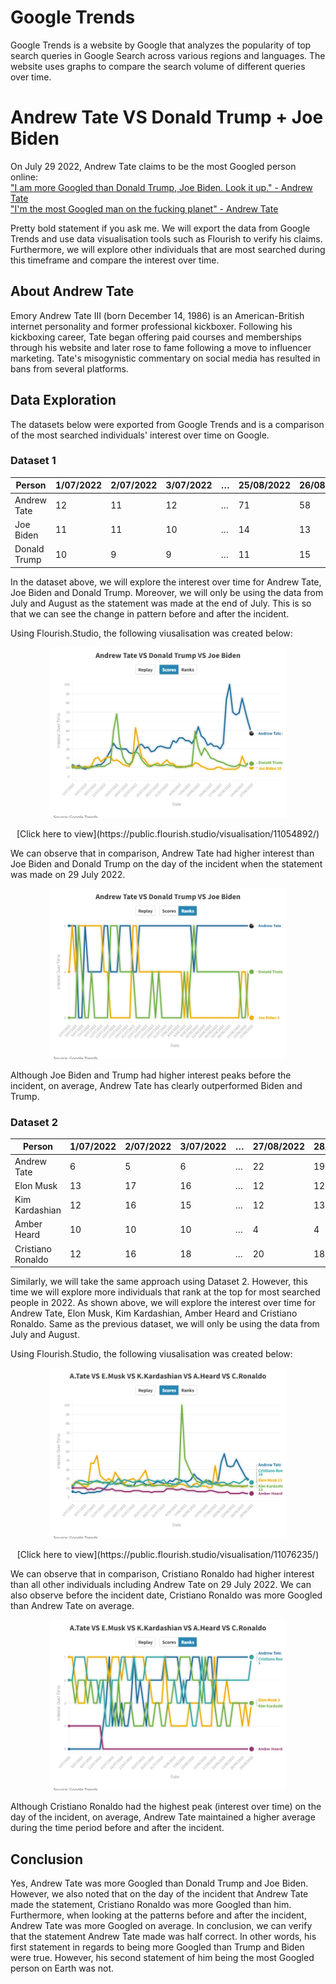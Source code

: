 # Google Trends
Google Trends is a website by Google that analyzes the popularity of top search queries in Google Search across various regions and languages. The website uses graphs to compare the search volume of different queries over time.

# Andrew Tate VS Donald Trump + Joe Biden

On July 29 2022, Andrew Tate claims to be the most Googled person online: <br />
["I am more Googled than Donald Trump, Joe Biden. Look it up." - Andrew Tate](https://www.youtube.com/shorts/VUYUsj5ZbmQ) <br />
["I'm the most Googled man on the fucking planet" - Andrew Tate](https://www.youtube.com/shorts/VUYUsj5ZbmQ)

Pretty bold statement if you ask me. We will export the data from Google Trends and use data visualisation tools such as Flourish to verify his claims. Furthermore, we will explore other individuals that are most searched during this timeframe and compare the interest over time.

## About Andrew Tate
Emory Andrew Tate III (born December 14, 1986) is an American-British internet personality and former professional kickboxer. Following his kickboxing career, Tate began offering paid courses and memberships through his website and later rose to fame following a move to influencer marketing. Tate's misogynistic commentary on social media has resulted in bans from several platforms.

## Data Exploration
The datasets below were exported from Google Trends and is a comparison of the most searched individuals' interest over time on Google.

### Dataset 1

| Person       | 1/07/2022 | 2/07/2022 | 3/07/2022 | … | 25/08/2022 | 26/08/2022 | 27/08/2022 |
| ------------ | --------- | --------- | --------- | - | ---------- | ---------- | ---------- |
| Andrew Tate  | 12        | 11        | 12        | … | 71         | 58         | 47         |
| Joe Biden    | 11        | 11        | 10        | … | 14         | 13         | 10         |
| Donald Trump | 10        | 9         | 9         | … | 11         | 15         | 14         |

In the dataset above, we will explore the interest over time for Andrew Tate, Joe Biden and Donald Trump. Moreover, we will only be using the data from July and August as the statement was made at the end of July. This is so that we can see the change in pattern before and after the incident.

Using Flourish.Studio, the following viusalisation was created below:
<p align="center">
  <img width=75% height=75%" src="/Images/Visualisation 1a.png">

<p align="center">
[Click here to view](https://public.flourish.studio/visualisation/11054892/)
                                                               
We can observe that in comparison, Andrew Tate had higher interest than Joe Biden and Donald Trump on the day of the incident when the statement was made on 29 July 2022.
                                                               
<p align="center">
  <img width=75% height=75%" src="/Images/Visualisation 1b.png">
                                                               
Although Joe Biden and Trump had higher interest peaks before the incident, on average, Andrew Tate has clearly outperformed Biden and Trump.

### Dataset 2

| Person            | 1/07/2022 | 2/07/2022 | 3/07/2022 | … | 27/08/2022 | 28/08/2022 | 29/08/2022 |
| ----------------- | --------- | --------- | --------- | - | ---------- | ---------- | ---------- |
| Andrew Tate       | 6         | 5         | 6         | … | 22         | 19         | 16         |
| Elon Musk         | 13        | 17        | 16        | … | 12         | 12         | 13         |
| Kim Kardashian    | 12        | 16        | 15        | … | 12         | 13         | 13         |
| Amber Heard       | 10        | 10        | 10        | … | 4          | 4          | 4          |
| Cristiano Ronaldo | 12        | 16        | 18        | … | 20         | 18         | 16         |

Similarly, we will take the same approach using Dataset 2. However, this time we will explore more individuals that rank at the top for most searched people in 2022. As shown above, we will explore the interest over time for Andrew Tate, Elon Musk, Kim Kardashian, Amber Heard and Cristiano Ronaldo. Same as the previous dataset, we will only be using the data from July and August.

Using Flourish.Studio, the following viusalisation was created below:
<p align="center">
  <img width=75% height=75%" src="/Images/Visualisation 2a.png">

<p align="center">
  [Click here to view](https://public.flourish.studio/visualisation/11076235/)
                                                               
We can observe that in comparison, Cristiano Ronaldo had higher interest than all other individuals including Andrew Tate on 29 July 2022. We can also observe before the incident date, Cristiano Ronaldo was more Googled than Andrew Tate on average.
                                                               
<p align="center">
  <img width=75% height=75%" src="/Images/Visualisation 2b.png">
                                                               
Although Cristiano Ronaldo had the highest peak (interest over time) on the day of the incident, on average, Andrew Tate maintained a higher average during the time period before and after the incident.
  
## Conclusion
Yes, Andrew Tate was more Googled than Donald Trump and Joe Biden. However, we also noted that on the day of the incident that Andrew Tate made the statement, Cristiano Ronaldo was more Googled than him. Furthermore, when looking at the patterns before and after the incident, Andrew Tate was more Googled on average. In conclusion, we can verify that the statement Andrew Tate made was half correct. In other words, his first statement in regards to being more Googled than Trump and Biden were true. However, his second statement of him being the most Googled person on Earth was not.
